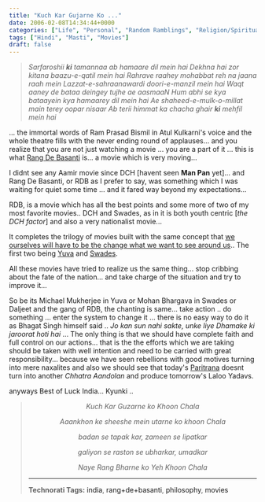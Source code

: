 ```yaml
---
title: "Kuch Kar Gujarne Ko ..."
date: 2006-02-08T14:34:44+0000
categories: ["Life", "Personal", "Random Ramblings", "Religion/Spirituality"]
tags: ["Hindi", "Masti", "Movies"]
draft: false
---
```


<blockquote><em>Sarfaroshii <strong>ki</strong> tamannaa ab hamaare dil mein hai
Dekhna hai zor kitana baazu-e-qatil mein hai
Rahrave raahey mohabbat reh na jaana raah mein
Lazzat-e-sahraanawardi doori-e-manzil mein hai
Waqt aaney de bataa deingey tujhe ae aasmaaN
Hum abhi se kya bataayein kya hamaarey dil mein hai
Ae shaheed-e-mulk-o-millat main terey oopar nisaar
Ab terii himmat ka chacha ghair <strong>ki</strong> mehfil mein hai</em></blockquote>
... the immortal words of Ram Prasad Bismil in Atul Kulkarni's voice and the whole theatre fills with the never ending round of applauses... and you realize that you are not just watching a movie ... you are a part of it ... this is what <a href="http://www.imdb.com/title/tt0405508/">Rang De Basanti</a> is... a movie which is very moving...

I didnt see any Aamir movie since DCH [havent seen <strong>Man Pan</strong> yet]... and Rang De Basanti, or RDB as I prefer to say, was something which I was waiting for quiet some time ... and it fared way beyond my expectations...

RDB, is a movie which has all the best points and some more of two of my most favorite movies.. DCH and Swades, as in it is both youth centric [<em>the DCH factor</em>] and also a very nationalist movie...

It completes the trilogy of movies built with the same concept that <a title="Nationalism" href="http://rakeshkumar.wordpress.com/2005/03/28/we-have-to-be-the-change-we-want-to-see/">we ourselves will have to be the change what we want to see around us</a>.. The first two being <a href="http://www.imdb.com/title/tt0382383/">Yuva</a> and <a href="http://www.imdb.com/title/tt0367110/">Swades</a>.

All these movies have tried to realize us the same thing...  stop cribbing about the fate of the nation... and take charge of the situation and try to improve it...

So be its Michael Mukherjee in Yuva or Mohan Bhargava in Swades or Daljeet and the gang of RDB, the chanting is same... take action .. do something ... enter the system to change it ... there is no easy way to do it as Bhagat Singh himself said .. <em>Jo kan sun nahi sakte, unke liye Dhamake ki jaroorat hoti hai</em> ...
The only thing is that we should have complete faith and full control on our actions... that is the the efforts which we are taking should be taken with well intention and need to be carried with great responsibility... because we have seen rebellions with good motives turning into mere naxalites and also we should see that today's <a href="http://www.paritrana.org/index.htm">Paritrana</a> doesnt turn into another <em>Chhatra Aandolan</em> and produce tomorrow's Laloo Yadavs.

anyways Best of Luck India... Kyunki ..
<blockquote>
<p align="center"><em>Kuch Kar Guzarne ko Khoon Chala</em></p>
<p align="center"><em>Aaankhon ke sheeshe mein utarne ko khoon Chala</em></p>
<p align="center"><em>badan se tapak kar, zameen se lipatkar </em></p>
<p align="center"><em>galiyon se raston se ubharkar, umadkar </em></p>
<p align="center"><em>Naye Rang Bharne ko Yeh Khoon Chala</em></p>
<p align="center"></p>

<hr /><strong>Technorati Tags:</strong> <a rel="tag">india</a>, <a rel="tag">rang+de+basanti</a>, <a rel="tag">philosophy</a>, <a rel="tag">movies</a></blockquote>
<pre>
<pre /></pre>